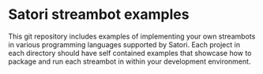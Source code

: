 # Satori streambot examples

This git repository includes examples of implementing your own streambots in various programming languages supported by Satori.  Each project in each directory should have self contained examples that showcase how to package and run each streambot in within your development environment.  
